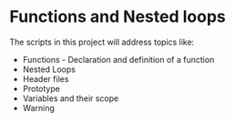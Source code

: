 Functions and Nested loops
=======

The scripts in this project will address topics like:
- Functions - Declaration and definition of a function
- Nested Loops
- Header files
- Prototype
- Variables and their scope
- Warning
